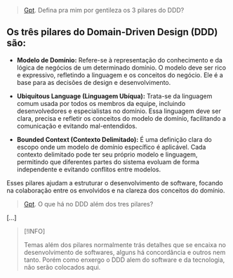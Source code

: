 > [Gpt](https://chatgpt.com/). Defina pra mim por gentileza os 3 pilares do DDD?
## Os três pilares do Domain-Driven Design (DDD) são:

- **Modelo de Domínio:** Refere-se à representação do conhecimento e da lógica de negócios de um determinado domínio. O modelo deve ser rico e expressivo, refletindo a linguagem e os conceitos do negócio. Ele é a base para as decisões de design e desenvolvimento.

- **Ubiquitous Language (Linguagem Ubíqua):** Trata-se da linguagem comum usada por todos os membros da equipe, incluindo desenvolvedores e especialistas no domínio. Essa linguagem deve ser clara, precisa e refletir os conceitos do modelo de domínio, facilitando a comunicação e evitando mal-entendidos.

 - **Bounded Context (Contexto Delimitado):** É uma definição clara do escopo onde um modelo de domínio específico é aplicável. Cada contexto delimitado pode ter seu próprio modelo e linguagem, permitindo que diferentes partes do sistema evoluam de forma independente e evitando conflitos entre modelos.

Esses pilares ajudam a estruturar o desenvolvimento de software, focando na colaboração entre os envolvidos e na clareza dos conceitos do domínio.

> [Gpt](https://chatgpt.com/). O que há no DDD além dos tres pilares?

[...]

> [!INFO]
>
> Temas além dos pilares normalmente trás detalhes que se encaixa no desenvolvimento de softwares, alguns há concordância e outros nem tanto. Porém como enxergo o DDD alem do software e da tecnologia, não serão colocados aqui.
